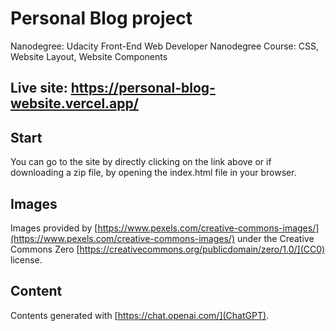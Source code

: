 # Personal Blog project

Nanodegree: Udacity Front-End Web Developer Nanodegree
Course: CSS, Website Layout, Website Components

## Live site: https://personal-blog-website.vercel.app/
## Start

You can go to the site by directly clicking on the link above or if downloading a zip file, by opening the index.html file in your browser.

## Images

Images provided by [https://www.pexels.com/creative-commons-images/](https://www.pexels.com/creative-commons-images/) under the Creative Commons Zero [https://creativecommons.org/publicdomain/zero/1.0/](CC0) license.

## Content

Contents generated with [https://chat.openai.com/](ChatGPT).

